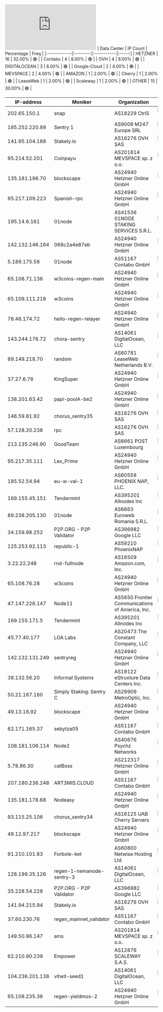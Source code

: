 ![Diagramm](https://github.com/obajay/StateSync-snapshots/blob/main/Projects/Regen/1/README.md)
| Data Center | IP Count | Percentage | Freq |
|:------------:|:--------:|:-----------:|:-----:|
| HETZNER | 16 | 32.00% | 🟢 |
| Contabo | 4 | 8.00% | 🟢 |
| OVH | 4 | 8.00% | 🟢 |
| DIGITALOCEAN | 3 | 6.00% | 🟢 |
| Google-Cloud | 2 | 4.00% | 🟢 |
| MEVSPACE | 2 | 4.00% | 🟢 |
| AMAZON | 1 | 2.00% | 🟢 |
| Cherry | 1 | 2.00% | 🟢 |
| LeaseWeb | 1 | 2.00% | 🟢 |
| Scaleway | 1 | 2.00% | 🟢 |
| OTHER | 15 | 30.00% | 🟢 |

<!-- START_TABLE -->
| IP-address | Moniker | Organization | Country | City |
|-------------|---------|---------------|---------|------|
| 202.65.150.1 | snap | AS18229 CtrlS | ![image](https://raw.githubusercontent.com/obajay/FlagKit/master/Assets/SVG/IN.svg) IN | Hyderābād |
| 185.252.220.89 | Sentry 1 | AS9009 M247 Europe SRL | ![image](https://raw.githubusercontent.com/obajay/FlagKit/master/Assets/SVG/RO.svg) RO | Bucharest |
| 141.95.104.188 | Stakely.io | AS16276 OVH SAS | ![image](https://raw.githubusercontent.com/madebybowtie/FlagKit/master/Assets/SVG/DE.svg) DE | Frankfurt am Main |
| 95.214.52.201 | Coinpayu | AS201814 MEVSPACE sp. z o.o. | ![image](https://raw.githubusercontent.com/obajay/FlagKit/master/Assets/SVG/PL.svg) PL | Warsaw |
| 135.181.196.70 | blockscape | AS24940 Hetzner Online GmbH | ![image](https://raw.githubusercontent.com/obajay/FlagKit/master/Assets/SVG/FI.svg) FI | Tuusula |
| 95.217.109.223 | Spanish-rpc | AS24940 Hetzner Online GmbH | ![image](https://raw.githubusercontent.com/obajay/FlagKit/master/Assets/SVG/FI.svg) FI | Helsinki |
| 195.14.6.161 | 01node | AS41536 01NODE STAKING SERVICES S.R.L. | ![image](https://raw.githubusercontent.com/obajay/FlagKit/master/Assets/SVG/RO.svg) RO | Bucharest |
| 142.132.146.164 | 068c2a4e87eb | AS24940 Hetzner Online GmbH | ![image](https://raw.githubusercontent.com/madebybowtie/FlagKit/master/Assets/SVG/DE.svg) DE | Gunzenhausen |
| 5.189.175.58 | 01node | AS51167 Contabo GmbH | ![image](https://raw.githubusercontent.com/madebybowtie/FlagKit/master/Assets/SVG/DE.svg) DE | Nürnberg |
| 65.108.71.136 | w3coins-regen-main | AS24940 Hetzner Online GmbH | ![image](https://raw.githubusercontent.com/obajay/FlagKit/master/Assets/SVG/FI.svg) FI | Helsinki |
| 65.109.111.218 | w3coins | AS24940 Hetzner Online GmbH | ![image](https://raw.githubusercontent.com/obajay/FlagKit/master/Assets/SVG/FI.svg) FI | Helsinki |
| 78.46.174.72 | hello-regen-relayer | AS24940 Hetzner Online GmbH | ![image](https://raw.githubusercontent.com/madebybowtie/FlagKit/master/Assets/SVG/DE.svg) DE | Falkenstein |
| 143.244.176.72 | chora-sentry | AS14061 DigitalOcean, LLC | ![image](https://raw.githubusercontent.com/obajay/FlagKit/master/Assets/SVG/US.svg) US | Santa Clara |
| 89.149.218.70 | random | AS60781 LeaseWeb Netherlands B.V. | ![image](https://raw.githubusercontent.com/obajay/FlagKit/master/Assets/SVG/NL.svg) NL | Amsterdam |
| 37.27.6.76 | KingSuper | AS24940 Hetzner Online GmbH | ![image](https://raw.githubusercontent.com/obajay/FlagKit/master/Assets/SVG/FI.svg) FI | Helsinki |
| 138.201.63.42 | papi-poolA-be2 | AS24940 Hetzner Online GmbH | ![image](https://raw.githubusercontent.com/madebybowtie/FlagKit/master/Assets/SVG/DE.svg) DE | Falkenstein |
| 146.59.81.92 | chorus_sentry35 | AS16276 OVH SAS | ![image](https://raw.githubusercontent.com/obajay/FlagKit/master/Assets/SVG/PL.svg) PL | Warsaw |
| 57.128.20.238 | rpc | AS16276 OVH SAS | ![image](https://raw.githubusercontent.com/obajay/FlagKit/master/Assets/SVG/FR.svg) FR | Strasbourg |
| 213.135.246.90 | GoodTeam | AS6661 POST Luxembourg | ![image](https://raw.githubusercontent.com/obajay/FlagKit/master/Assets/SVG/LU.svg) LU | Luxembourg |
| 95.217.35.111 | Lex_Prime | AS24940 Hetzner Online GmbH | ![image](https://raw.githubusercontent.com/obajay/FlagKit/master/Assets/SVG/FI.svg) FI | Helsinki |
| 185.52.54.94 | eu-w-val-1 | AS60558 PHOENIX NAP, LLC. | ![image](https://raw.githubusercontent.com/obajay/FlagKit/master/Assets/SVG/NL.svg) NL | Amsterdam |
| 169.155.45.151 | Tendermint | AS395201 Allnodes Inc | ![image](https://raw.githubusercontent.com/obajay/FlagKit/master/Assets/SVG/US.svg) US | Culver City |
| 89.238.205.130 | 01node | AS6663 Euroweb Romania S.R.L. | ![image](https://raw.githubusercontent.com/obajay/FlagKit/master/Assets/SVG/RO.svg) RO | Bucharest |
| 34.159.98.252 | P2P.ORG - P2P Validator | AS396982 Google LLC | ![image](https://raw.githubusercontent.com/madebybowtie/FlagKit/master/Assets/SVG/DE.svg) DE | Frankfurt am Main |
| 125.253.92.113 | republic-1 | AS59210 PhoenixNAP | ![image](https://raw.githubusercontent.com/obajay/FlagKit/master/Assets/SVG/SG.svg) SG | Singapore |
| 3.22.22.248 | rnd-fullnode | AS16509 Amazon.com, Inc. | ![image](https://raw.githubusercontent.com/obajay/FlagKit/master/Assets/SVG/US.svg) US | Columbus |
| 65.108.76.28 | w3coins | AS24940 Hetzner Online GmbH | ![image](https://raw.githubusercontent.com/obajay/FlagKit/master/Assets/SVG/FI.svg) FI | Helsinki |
| 47.147.226.147 | Node11 | AS5650 Frontier Communications of America, Inc. | ![image](https://raw.githubusercontent.com/obajay/FlagKit/master/Assets/SVG/US.svg) US | Culver City |
| 169.155.171.5 | Tendermint | AS395201 Allnodes Inc | ![image](https://raw.githubusercontent.com/obajay/FlagKit/master/Assets/SVG/US.svg) US | Reston |
| 45.77.40.177 | LOA Labs | AS20473 The Constant Company, LLC | ![image](https://raw.githubusercontent.com/obajay/FlagKit/master/Assets/SVG/SG.svg) SG | Singapore |
| 142.132.131.249 | sentryreg | AS24940 Hetzner Online GmbH | ![image](https://raw.githubusercontent.com/madebybowtie/FlagKit/master/Assets/SVG/DE.svg) DE | Falkenstein |
| 38.132.56.20 | Informal Systems | AS19122 eStruxture Data Centers Inc. | ![image](https://raw.githubusercontent.com/obajay/FlagKit/master/Assets/SVG/CA.svg) CA | Etobicoke |
| 50.21.167.160 | Simply Staking: Sentry C | AS29909 MetroOptic, Inc. | ![image](https://raw.githubusercontent.com/obajay/FlagKit/master/Assets/SVG/CA.svg) CA | Montréal |
| 49.13.16.92 | blockscape | AS24940 Hetzner Online GmbH | ![image](https://raw.githubusercontent.com/madebybowtie/FlagKit/master/Assets/SVG/DE.svg) DE | Falkenstein |
| 62.171.165.37 | sebytza05 | AS51167 Contabo GmbH | ![image](https://raw.githubusercontent.com/madebybowtie/FlagKit/master/Assets/SVG/DE.svg) DE | Nürnberg |
| 108.181.106.114 | Node2 | AS40676 Psychz Networks | ![image](https://raw.githubusercontent.com/obajay/FlagKit/master/Assets/SVG/US.svg) US | Los Angeles |
| 5.78.86.30 | catBoss | AS212317 Hetzner Online GmbH | ![image](https://raw.githubusercontent.com/obajay/FlagKit/master/Assets/SVG/US.svg) US | Portland |
| 207.180.236.248 | ART3MIS.CLOUD | AS51167 Contabo GmbH | ![image](https://raw.githubusercontent.com/madebybowtie/FlagKit/master/Assets/SVG/DE.svg) DE | Frankfurt am Main |
| 135.181.178.68 | Nodeasy | AS24940 Hetzner Online GmbH | ![image](https://raw.githubusercontent.com/obajay/FlagKit/master/Assets/SVG/FI.svg) FI | Tuusula |
| 93.115.25.106 | chorus_sentry34 | AS16125 UAB Cherry Servers | ![image](https://raw.githubusercontent.com/obajay/FlagKit/master/Assets/SVG/LT.svg) LT | Vilnius |
| 49.12.97.217 | blockscape | AS24940 Hetzner Online GmbH | ![image](https://raw.githubusercontent.com/madebybowtie/FlagKit/master/Assets/SVG/DE.svg) DE | Falkenstein |
| 91.210.101.83 | Forbole-ket | AS60800 Netwise Hosting Ltd | ![image](https://raw.githubusercontent.com/obajay/FlagKit/master/Assets/SVG/GB.svg) GB | London |
| 128.199.35.126 | regen-1-nemanode-sentry-3 | AS14061 DigitalOcean, LLC | ![image](https://raw.githubusercontent.com/obajay/FlagKit/master/Assets/SVG/NL.svg) NL | Amsterdam |
| 35.228.54.228 | P2P.ORG - P2P Validator | AS396982 Google LLC | ![image](https://raw.githubusercontent.com/obajay/FlagKit/master/Assets/SVG/FI.svg) FI | Lappeenranta |
| 141.94.215.94 | Stakely.io | AS16276 OVH SAS | ![image](https://raw.githubusercontent.com/obajay/FlagKit/master/Assets/SVG/FR.svg) FR | Lille |
| 37.60.230.76 | regen_mainnet_validator | AS51167 Contabo GmbH | ![image](https://raw.githubusercontent.com/madebybowtie/FlagKit/master/Assets/SVG/DE.svg) DE | Düsseldorf |
| 149.50.96.147 | ams | AS201814 MEVSPACE sp. z o.o. | ![image](https://raw.githubusercontent.com/obajay/FlagKit/master/Assets/SVG/PL.svg) PL | Warsaw |
| 62.210.90.239 | Empower | AS12876 SCALEWAY S.A.S. | ![image](https://raw.githubusercontent.com/obajay/FlagKit/master/Assets/SVG/FR.svg) FR | Paris |
| 104.236.201.138 | vitwit-seed1 | AS14061 DigitalOcean, LLC | ![image](https://raw.githubusercontent.com/obajay/FlagKit/master/Assets/SVG/US.svg) US | Clifton |
| 65.108.235.36 | regen-yieldmos-2 | AS24940 Hetzner Online GmbH | ![image](https://raw.githubusercontent.com/obajay/FlagKit/master/Assets/SVG/FI.svg) FI | Helsinki |

<!-- END_TABLE -->